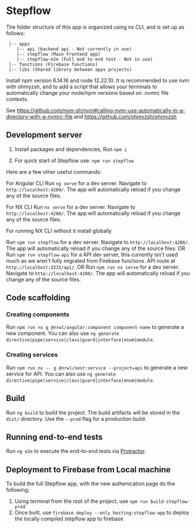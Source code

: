 # Stepflow

The folder structure of this app is organized using nx CLI, and is set up as follows:

```
 |-- apps
    |-- api (backend api - Not currently in use)
    |-- stepflow (Main Frontend app)
    |-- stepflow-e2e (Full end to end test - Not in use)
 |-- functions (Firebase functions)
 |-- libs (Shared library between apps projects)
```

Install npm version 6.14.16 and node 12.22.10. It is recommended to use nvm with ohmyzsh, and to add a script that allows your terminals to automatically change your node/npm versions based on .nvmrc file contexts.

See https://github.com/nvm-sh/nvm#calling-nvm-use-automatically-in-a-directory-with-a-nvmrc-file
and
https://github.com/ohmyzsh/ohmyzsh

## Development server

1. Install packages and dependencies,
   Run `npm i`

2. For quick start of Stepflow use:
   `npm run stepflow`

Here are a few other useful commands:

For Angular CLI
Run `ng serve` for a dev server. Navigate to `http://localhost:4200/`. The app will automatically reload if you change any of the source files.

For NX CLI
Run `nx serve` for a dev server. Navigate to `http://localhost:4200/`. The app will automatically reload if you change any of the source files.

For running NX CLI without it install globally

Run `npm run stepflow` for a dev server. Navigate to `http://localhost:4200/`. The app will automatically reload if you change any of the source files.
OR
Run `npm run stepflow-api` for a API dev server, this currently isn't used much as we aren't fully migrated from Firebase functions. API route at `http://localhost:3333/api/`.
OR
Run `npm run nx serve` for a dev server. Navigate to `http://localhost:4200/`. The app will automatically reload if you change any of the source files.

## Code scaffolding

### Creating components

Run `npm run nx g @nrwl/angular:component component-name` to generate a new component. You can also use `ng generate directive|pipe|service|class|guard|interface|enum|module`.

### Creating services

Run `npm run nx -- g @nrwl/nest:service --project=api` to generate a new service for API. You can also use `ng generate directive|pipe|service|class|guard|interface|enum|module`.

## Build

Run `ng build` to build the project. The build artifacts will be stored in the `dist/` directory. Use the `--prod` flag for a production build.

## Running end-to-end tests

Run `ng e2e` to execute the end-to-end tests via [Protractor](http://www.protractortest.org/).

## Deployment to Firebase from Local machine

To build the full Stepflow app, with the new authenication page do the following:

1. Using terminal from the root of the project, use `npm run build-stepflow-prod`
2. Once built, use `firebase deploy --only hosting:stepflow-app` to deploy the locally compiled stepflow app to firebase
